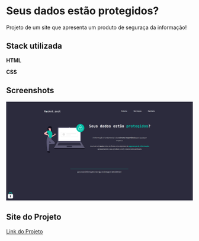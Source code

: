 
# Seus dados estão protegidos?


Projeto de um site que apresenta um produto de seguraça da informação!


## Stack utilizada

**HTML** 

**CSS** 


## Screenshots

![preview](./Screenshot_5.png)


## Site do Projeto


[Link do Projeto](https://tthiagoelifas.github.io/meu-projeto-03/)

